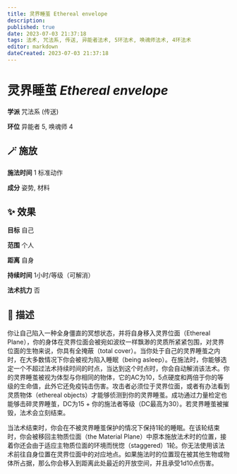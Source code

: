 ```yaml
---
title: 灵界睡茧 Ethereal envelope
description: 
published: true
date: 2023-07-03 21:37:18
tags: 法术, 咒法系, 传送, 异能者法术, 5环法术, 唤魂师法术, 4环法术
editor: markdown
dateCreated: 2023-07-03 21:37:18
---
```


# **灵界睡茧** *Ethereal envelope*

**学派** 咒法系 (传送) 

**环位** 异能者 5, 唤魂师 4

## 🪄 施放

**施法时间** 1 标准动作

**成分** 姿势, 材料

## ✨ 效果 

**目标** 自己 

**范围** 个人

**距离** 自身  

**持续时间** 1小时/等级（可解消） 

**法术抗力** 否

## 📖 描述

你让自己陷入一种全身僵直的冥想状态，并将自身移入灵界位面（Ethereal Plane），你的身体在灵界位面会被宛如波纹一样飘渺的灵质所紧紧包围，对灵界位面的生物来说，你具有全掩蔽（total cover）。当你处于自己的灵界睡茧之内时，在大多数情况下你会被视为陷入睡眠（being asleep）。在施法时，你能够选定一个不超过法术持续时间的时点，当达到这个时点时，你会自动解消该法术。你的灵界睡茧被视为体型与你相同的物体，它的AC为10，5点硬度和两倍于你的等级的生命值，此外它还免疫钝击伤害。攻击者必须位于灵界位面，或者有办法看到灵质物体（ethereal objects）才能够侦测到你的灵界睡茧。成功通过力量检定也能够击碎灵界睡茧，DC为15 + 你的施法者等级（DC最高为30）。若灵界睡茧被摧毁，法术会立刻结束。

当法术结束时，你会在不被灵界睡茧保护的情况下保持1轮的睡眠。在该轮结束时，你会被移回主物质位面（the Material Plane）中原本施放法术时的位置，接着你还会由于适应主物质位面的环境而恍惚（staggered）1轮。你无法使用该法术前往自身位置在灵界位面中的对应地点。如果施法时的位置现在被其他生物或物体所占据，那么你会移入到距离此处最近的开放空间，并且承受1d10点伤害。
    
